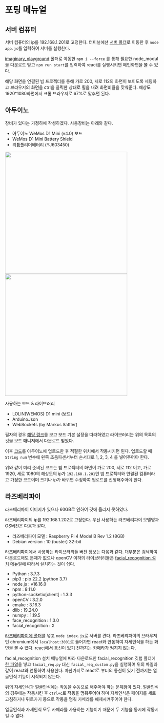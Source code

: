 # 포팅 메뉴얼

## 서버 컴퓨터

서버 컴퓨터의 ip를 192.168.1.201로 고정한다. 터미널에선 [서버 폴더](../frontend/FE_practice/socket.io/socketio/app.js)로 이동한 후 `node app.js`를 입력하여 서버를 실행한다.

[imaginary_playground](../frontend/FE_practice/imaginary_playground/) 폴더로 이동한 `npm i --force` 를 통해 필요한 node_modul을 다운로드 받고 `npm run start`를 입력하여 react를 실행시키면 메인화면을 볼 수 있다.

해당 화면을 연결된 빔 프로젝터를 통해 가로 200, 세로 112의 화면이 보이도록 세팅하고 브라우저의 화면을 ctrl을 클릭한 상태로 휠을 내려 화면비율을 맞춰준다. 해상도 1920*1080화면에서 크롬 브라우저로 67%로 맞추면 된다.

## 아두이노

장비가 있다는 가정하에 작성하겠다.
사용장비는 아래와 같다.

- 아두이노 WeMos D1 Mini (v4.0) 보드 
- WeMos D1 Mini Battery Shield
- 리튬폴리머배터리 (YJ603450)

<img src="https://user-images.githubusercontent.com/19484971/185298704-8e838b95-e6cf-46a9-85de-ec8e948f478f.jpg" width=400>

<img src="https://user-images.githubusercontent.com/19484971/185298707-3b8450af-d376-4951-b039-f5cc8aa96f7d.jpg" width=400>

사용하는 보드 & 라이브러리

- LOLIN(WEMOS) D1 mini (보드)
- ArduinoJson
- WebSockets (by Markus Sattler)

필자의 경우 [해당 링크](https://glorlfy.tistory.com/4)를 보고 보드 기본 설정을 따라하였고 라이브러리는 위의 목록의 것을 보드 매니저에서 다운로드 받았다.

이후 [코드](../IOT/arduino/codes/WebSocketClientSocketIO_modified/WebSocketClientSocketIO_modified.ino)를 아두이노에 업로드한 후 적절한 위치에서 작동시키면 된다. 업로드할 때 `String num` 변수에 왼쪽 초음파센서부터 순서대로 1, 2, 3, 4 를 넣어주어야 한다.

위와 같이 미리 준비된 코드는 빔 프로젝터의 화면이 가로 200, 세로 112 이고, 가로 1920, 세로 1080의 해상도의 ip가 `192.168.1.201`인 빔 프로젝터와 연결된 컴퓨터라고 가정한 코드이며 크기나 ip가 바뀌면 수정하여 업로드를 진행해주어야 한다.

## 라즈베리파이 

라즈베리파이 이미지가 있으나 60GB로 인하여 깃에 올리지 못하였다.

라즈베리파이의 ip를 192.168.1.202로 고정한다.
우선 사용하는 라즈베리파이 모델명과 OS버전은 다음과 같다.

- 라즈베리파이 모델 : Raspberry Pi 4 Model B Rev 1.2 (8GB)
- Debian version : 10 (buster) 32-bit

라즈베리파이에서 사용하는 라이브러리들 버전 정보는 다음과 같다.
대부분은 검색하여 다운로드해도 문제가 없으나 openCV 이하의 라이브러리들은 [facial_recognition 설치 메뉴얼](https://www.tomshardware.com/how-to/raspberry-pi-facial-recognition)에 따라서 설치하는 것이 쉽다.

- Python : 3.7.3
- pip3 : pip 22.2 (python 3.7)
- node.js : v16.16.0
- npm : 8.11.0
- python-socketio[client] : 1.3.3
- openCV : 3.2.0
- cmake : 3.16.3
- dlib : 19.24.0
- numpy : 1.19.5
- face_recognition : 1.3.0
- facial_recognition : X

[라즈베리파이에 폴더](../frontend/FE_practice/raspPiServerTest/)를 넣고 `node index.js`로 서버를 켠다.
라즈베리파이의 브라우저인 chromium에서 `localhost:3001`로 들어가면 react와 연동하여 자세인식을 하는 화면을 볼 수 있다. react에서 통신이 있기 전까지는 카메라가 켜지지 않는다.

facial_recognition 설치 메뉴얼에 따라 다운로드한 facial_recognition 깃헙 폴더에 [한 파일](../IOT/RaspberryPi/facialRecognition/facial_req_custom.py)을 넣고 `facial_req.py` 대신 `facial_req_custom.py`을 실행하여 위의 파일과 같이 react와 연동하여 사용한다. 마찬가지로 react로 부터의 통신이 있기 전까지는 얼굴인식 기능이 시작되지 않는다.

위의 자세인식과 얼굴인식에는 작동을 수동으로 해주어야 하는 문제점이 있다. 얼굴인식의 경우에는 작동시킨 후 `ctrl+c`로 작동을 멈춰주어야 하며 자세인식은 페이지를 세로고침하거나 뒤로가기 등으로 작동을 멈춰 카메라를 해제시켜주어야 한다.

얼굴인식과 자세인식 모두 카메라를 사용하는 기능이기 때문에 두 기능을 동시에 작동시킬 수 없다.